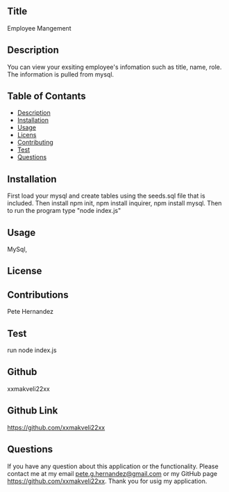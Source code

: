 ## Title

Employee Mangement 

## Description

You can view your exsiting employee's infomation such as title, name, role. The information is pulled from mysql.

## Table of Contants

* [Description](#Description)
* [Installation](#Installation)
* [Usage](#Usage)
* [Licens](#License)
* [Contributing](#Contribution)
* [Test](#Test)
* [Questions](#Questions)

## Installation

First load your mysql and create tables using the seeds.sql file that is included. Then install npm init, npm install inquirer, npm install mysql. Then to run the program type "node index.js" 

## Usage

MySql,

## License



## Contributions

Pete Hernandez

## Test

run node index.js

## Github

xxmakveli22xx  
    
## Github Link

https://github.com/xxmakveli22xx

## Questions

 If you have any question about this application or the functionality.
 Please contact me at my email pete.g.hernandez@gmail.com or my GitHub page https://github.com/xxmakveli22xx.
 Thank you for usig my application.

